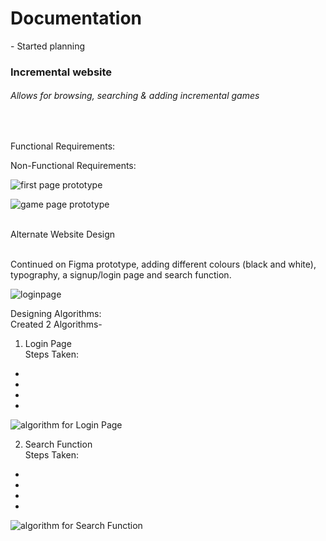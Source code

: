 <!-- starting on incremental game search website -->
<!-- changed idea from chatbot (no chatbot code so unable to produce) -->
<!-- planning start - -->
<!-- search function -->
<!-- redirect function -->
<!-- add game function -->

<h1>Documentation<br></h1>
<p>- Started planning<br></p>
<h3>Incremental website<br></h3>
<h6>Allows for browsing, searching & adding incremental games</h6><br>

Functional Requirements: <br>


Non-Functional Requirements: <br>


![first page prototype]("C:\Users\seeda\.vscode\Images\firstpage.jpg")

![game page prototype]("C:\Users\seeda\.vscode\Images\secondpage.jpg")

<br>Alternate Website Design<br>

<br>Continued on Figma prototype, adding different colours (black and white), typography, a signup/login page and search function. <br>

![loginpage]("C:\Users\seeda\.vscode\Images\loginpage.jpg")

 Designing Algorithms:<br>
 Created 2 Algorithms-
<br>
1. Login Page<br>
Steps Taken:
-
-
-
-

![algorithm for Login Page]("C:\Users\seeda\.vscode\Images\loginalgorithm.jpg")<br>

2. Search Function<br>
Steps Taken:<br>
-
-
-
-
![algorithm for Search Function]("C:\Users\seeda\.vscode\Images\searchalgorithm.jpg")<br>


